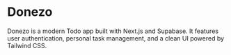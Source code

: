 # Donezo
Donezo is a modern Todo app built with Next.js and Supabase. It features user authentication, personal task management, and a clean UI powered by Tailwind CSS.
